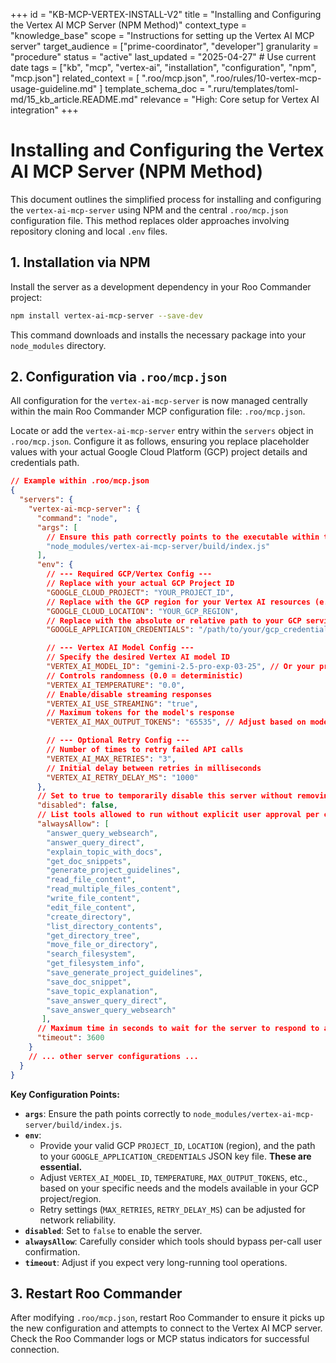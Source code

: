 +++
id = "KB-MCP-VERTEX-INSTALL-V2"
title = "Installing and Configuring the Vertex AI MCP Server (NPM Method)"
context_type = "knowledge_base"
scope = "Instructions for setting up the Vertex AI MCP server"
target_audience = ["prime-coordinator", "developer"]
granularity = "procedure"
status = "active"
last_updated = "2025-04-27" # Use current date
tags = ["kb", "mcp", "vertex-ai", "installation", "configuration", "npm", "mcp.json"]
related_context = [
    ".roo/mcp.json",
    ".roo/rules/10-vertex-mcp-usage-guideline.md"
    ]
template_schema_doc = ".ruru/templates/toml-md/15_kb_article.README.md"
relevance = "High: Core setup for Vertex AI integration"
+++

# Installing and Configuring the Vertex AI MCP Server (NPM Method)

This document outlines the simplified process for installing and configuring the `vertex-ai-mcp-server` using NPM and the central `.roo/mcp.json` configuration file. This method replaces older approaches involving repository cloning and local `.env` files.

## 1. Installation via NPM

Install the server as a development dependency in your Roo Commander project:

```bash
npm install vertex-ai-mcp-server --save-dev
```

This command downloads and installs the necessary package into your `node_modules` directory.

## 2. Configuration via `.roo/mcp.json`

All configuration for the `vertex-ai-mcp-server` is now managed centrally within the main Roo Commander MCP configuration file: `.roo/mcp.json`.

Locate or add the `vertex-ai-mcp-server` entry within the `servers` object in `.roo/mcp.json`. Configure it as follows, ensuring you replace placeholder values with your actual Google Cloud Platform (GCP) project details and credentials path.

```json
// Example within .roo/mcp.json
{
  "servers": {
    "vertex-ai-mcp-server": {
      "command": "node",
      "args": [
        // Ensure this path correctly points to the executable within the installed package
        "node_modules/vertex-ai-mcp-server/build/index.js"
      ],
      "env": {
        // --- Required GCP/Vertex Config ---
        // Replace with your actual GCP Project ID
        "GOOGLE_CLOUD_PROJECT": "YOUR_PROJECT_ID",
        // Replace with the GCP region for your Vertex AI resources (e.g., "us-central1")
        "GOOGLE_CLOUD_LOCATION": "YOUR_GCP_REGION",
        // Replace with the absolute or relative path to your GCP service account key file
        "GOOGLE_APPLICATION_CREDENTIALS": "/path/to/your/gcp_credentials.json",

        // --- Vertex AI Model Config ---
        // Specify the desired Vertex AI model ID
        "VERTEX_AI_MODEL_ID": "gemini-2.5-pro-exp-03-25", // Or your preferred model like gemini-1.5-pro-preview-0409 etc.
        // Controls randomness (0.0 = deterministic)
        "VERTEX_AI_TEMPERATURE": "0.0",
        // Enable/disable streaming responses
        "VERTEX_AI_USE_STREAMING": "true",
        // Maximum tokens for the model's response
        "VERTEX_AI_MAX_OUTPUT_TOKENS": "65535", // Adjust based on model limits/needs

        // --- Optional Retry Config ---
        // Number of times to retry failed API calls
        "VERTEX_AI_MAX_RETRIES": "3",
        // Initial delay between retries in milliseconds
        "VERTEX_AI_RETRY_DELAY_MS": "1000"
      },
      // Set to true to temporarily disable this server without removing the config
      "disabled": false,
      // List tools allowed to run without explicit user approval per call (use with caution)
      "alwaysAllow": [
        "answer_query_websearch",
        "answer_query_direct",
        "explain_topic_with_docs",
        "get_doc_snippets",
        "generate_project_guidelines",
        "read_file_content",
        "read_multiple_files_content",
        "write_file_content",
        "edit_file_content",
        "create_directory",
        "list_directory_contents",
        "get_directory_tree",
        "move_file_or_directory",
        "search_filesystem",
        "get_filesystem_info",
        "save_generate_project_guidelines",
        "save_doc_snippet",
        "save_topic_explanation",
        "save_answer_query_direct",
        "save_answer_query_websearch"
       ],
      // Maximum time in seconds to wait for the server to respond to a tool request
      "timeout": 3600
    }
    // ... other server configurations ...
  }
}
```

**Key Configuration Points:**

*   **`args`**: Ensure the path points correctly to `node_modules/vertex-ai-mcp-server/build/index.js`.
*   **`env`**:
    *   Provide your valid GCP `PROJECT_ID`, `LOCATION` (region), and the path to your `GOOGLE_APPLICATION_CREDENTIALS` JSON key file. **These are essential.**
    *   Adjust `VERTEX_AI_MODEL_ID`, `TEMPERATURE`, `MAX_OUTPUT_TOKENS`, etc., based on your specific needs and the models available in your GCP project/region.
    *   Retry settings (`MAX_RETRIES`, `RETRY_DELAY_MS`) can be adjusted for network reliability.
*   **`disabled`**: Set to `false` to enable the server.
*   **`alwaysAllow`**: Carefully consider which tools should bypass per-call user confirmation.
*   **`timeout`**: Adjust if you expect very long-running tool operations.

## 3. Restart Roo Commander

After modifying `.roo/mcp.json`, restart Roo Commander to ensure it picks up the new configuration and attempts to connect to the Vertex AI MCP server. Check the Roo Commander logs or MCP status indicators for successful connection.
